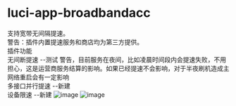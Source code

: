 # luci-app-broadbandacc
支持宽带无间隔提速。
<br/>警告：插件内置提速服务和商店均为第三方提供。
<br/>插件功能
<br/>无间断提速 --测试 警告，目前服务在夜间，比如凌晨时间段内会提速失败，不用担心，这是运营商服务结算的影响。如果已经提速不会影响，对于半夜刷机造成主网络重启会有一定影响
<br/>多接口并行提速 --新建
<br/>设备限速 --新建
![image](https://user-images.githubusercontent.com/76506087/215083005-dd24b6d9-3b63-4dbd-89ad-ca2fe6d9a3d6.png)
![image](https://user-images.githubusercontent.com/76506087/215083437-b5c852dc-f84f-4873-ae08-d43df9c14998.png)

